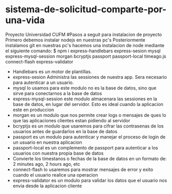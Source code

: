 # sistema-de-solicitud-comparte-por-una-vida
Proyecto Universidad CUFM
#Pasos a seguit para instalacion de proyecto
Primero debemos instalar nodejs en nuestras pc's
Posteriormente instalamos git en nuestras pc's
hacemos una instalacion de node mediante el siguiente comando: 
$ npm i express-handlebars express-sesion mysql express-mysql-session morgan bcryptjs passport passport-local timeago.js connect-flash express-validator
- Handlebars es un motor de plantillas.
- express-sesion Administra las sessiones de nuestra app. Sera necesario para autenticar a un usuario.
- mysql lo usamos para este modulo no es la base de datos, sino que sirve para conectarnos a la base de datos
- express-mysql-session este modulo almacenara las sessiones en la base de datos, en lugar del servidor. Esto es ideal cuando la aplicacion este en produccion
- morgan es un modulo que nos permite crear logs o mensajes de ques lo que las aplicaciones clientes estan pidiendo al servidor
- bcryptjs es un modulo que usaremos para cifrar las contrasenas de los usuarios antes de guardarlos en la base de datos
- passport es un modulo para autenticar y manejar el proceso de login de un usuario en nuestra aplicacion
- passport-local es un complemento de passport para autenticar a los usuarios con nuestra propia base de datos
- Convierte los timestanos o fechas de la base de datos en un formato de: 2 minutes ago, 2 hours ago, etc
- connect-flash lo usaremos para mostrar mensajes de error y exito cuando el usuario realice una operacion
- express-validator es un modulo para validar los datos que el usuario nos envia desde la aplicacion cliente 


